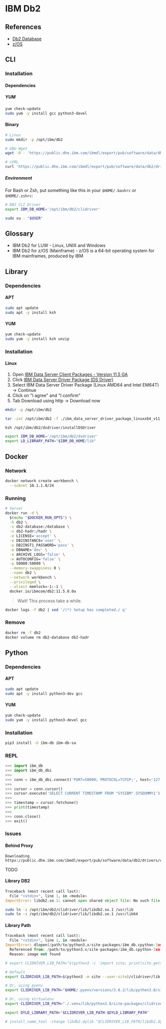 # IBM Db2

## References

- [Db2 Database](https://en.wikipedia.org/wiki/Db2_Database)
- [z/OS](https://en.wikipedia.org/wiki/Z/OS)

## CLI

### Installation

#### Dependencies

##### YUM

```sh
yum check-update
sudo yum -y install gcc python3-devel
```

#### Binary

```sh
# Linux
sudo mkdir -p /opt/ibm/db2

# GNU Wget
wget -O - 'https://public.dhe.ibm.com/ibmdl/export/pub/software/data/db2/drivers/odbc_cli/linuxx64_odbc_cli.tar.gz' | sudo tar -xzC /opt/ibm/db2

# cURL
curl 'https://public.dhe.ibm.com/ibmdl/export/pub/software/data/db2/drivers/odbc_cli/linuxx64_odbc_cli.tar.gz' | sudo tar -xzC /opt/ibm/db2
```

##### Environment

For Bash or Zsh, put something like this in your `$HOME/.bashrc` or `$HOME/.zshrc`:

```sh
# DB2 CLI Driver
export IBM_DB_HOME='/opt/ibm/db2/clidriver'
```

```sh
sudo su - "$USER"
```

## Glossary

- IBM Db2 for LUW - Linux, UNIX and Windows
- IBM Db2 for z/OS (Mainframe) - z/OS is a 64-bit operating system for IBM mainframes, produced by IBM

<!-- ## CLI

```sh
/opt/IBM/db2/V10.1/instance/db2icrt

sudo chown db2inst1 /Users/db2inst1/sqllib/adm/*

db2start

db2sampl

db2 connect to sample

db2 "select count(0) from syscat.tables"
``` -->

## Library

### Dependencies

#### APT

```sh
sudo apt update
sudo apt -y install ksh
```

#### YUM

```sh
yum check-update
sudo yum -y install ksh unzip
```

### Installation

#### Linux

1. Open [IBM Data Server Client Packages - Version 11.5 GA](https://www.ibm.com/support/pages/download-initial-version-115-clients-and-drivers)
2. Click [IBM Data Server Driver Package (DS Driver)](https://www-01.ibm.com/marketing/iwm/iwm/web/dispatcher.do?source=swg-idsdpds)
3. Select IBM Data Server Driver Package (Linux AMD64 and Intel EM64T) -> Continue
4. Click on "I agree" and "I confirm"
5. Tab Download using http -> Download now

```sh
mkdir -p /opt/ibm/db2

tar -zxC /opt/ibm/db2 -f ./ibm_data_server_driver_package_linuxx64_v11.5.tar.gz

ksh /opt/ibm/db2/dsdriver/installDSDriver

export IBM_DB_HOME='/opt/ibm/db2/dsdriver'
export LD_LIBRARY_PATH="$IBM_DB_HOME/lib"
```

## Docker

### Network

```sh
docker network create workbench \
  --subnet 10.1.1.0/24
```

### Running

```sh
# Server
docker run -d \
  $(echo "$DOCKER_RUN_OPTS") \
  -h db2 \
  -v db2-database:/database \
  -v db2-hadr:/hadr \
  -e LICENSE='accept' \
  -e DB2INSTANCE='user' \
  -e DB2INST1_PASSWORD='pass' \
  -e DBNAME='dev' \
  -e ARCHIVE_LOGS='false' \
  -e AUTOCONFIG='false' \
  -p 50000:50000 \
  --memory-swappiness 0 \
  --name db2 \
  --network workbench \
  --privileged \
  --ulimit memlock=-1:-1 \
  docker.io/ibmcom/db2:11.5.0.0a
```

> Wait! This process take a while.

```sh
docker logs -f db2 | sed '/(*) Setup has completed./ q'
```

### Remove

```sh
docker rm -f db2
docker volume rm db2-database db2-hadr
```

<!-- ## Dockerfile

```Dockerfile
FROM

RUN yum -y install \
      gcc \
      python3-devel

RUN mkdir -p /opt/ibm/db2 && \
    wget -O - 'https://[]/linuxx64_odbc_cli.tar.gz' | \
      tar -xzC /opt/ibm/db2

ENV IBM_DB_HOME '/opt/ibm/db2/clidriver'
# ENV CLIDRIVER_LIB_PATH "$IBM_DB_HOME/lib"
# ENV DYLD_LIBRARY_PATH "$CLIDRIVER_LIB_PATH:$DYLD_LIBRARY_PATH"

RUN ln -s /opt/ibm/db2/clidriver/lib/libdb2.so.1 /usr/lib && \
    ln -s /opt/ibm/db2/clidriver/lib/libdb2.so.1 /usr/lib64

RUN pip3 install -q --no-cache-dir \
      ibm-db==3.0.1 \
      ibm-db-sa==0.3.5
``` -->

## Python

### Dependencies

#### APT

```sh
sudo apt update
sudo apt -y install python3-dev gcc
```

#### YUM

```sh
yum check-update
sudo yum -y install python3-devel gcc
```

### Installation

```sh
pip3 install -U ibm-db ibm-db-sa
```

### REPL

```py
>>> import ibm_db
>>> import ibm_db_dbi
>>>
>>> conn = ibm_db_dbi.connect('PORT=50000; PROTOCOL=TCPIP;', host='127.0.0.1', database='dev', user='user', password='pass')
>>>
>>> cursor = conn.cursor()
>>> cursor.execute('SELECT CURRENT TIMESTAMP FROM "SYSIBM".SYSDUMMY1')
>>>
>>> timestamp = cursor.fetchone()
>>> print(timestamp)
>>>
>>> conn.close()
>>> exit()
```

### Issues

#### Behind Proxy

```log
Downloading https://public.dhe.ibm.com/ibmdl/export/pub/software/data/db2/drivers/odbc_cli/linuxx64_odbc_cli.tar.gz
```

TODO

<!-- ####

```py
Traceback (most recent call last):
  File "/usr/local/lib/python3.7/dist-packages/ibm_db_dbi.py", line 592, in connect
    conn = ibm_db.connect(dsn, '', '', conn_options)
Exception: [IBM][CLI Driver] SQL30081N  A communication error has been detected. Communication protocol being used: "TCP/IP".  Communication API being used: "SOCKETS".  Location where the error was detected: "172.17.78.128".  Communication function detecting the error: "connect".  Protocol specific error code(s): "113", "*", "*".  SQLSTATE=08001 SQLCODE=-30081

During handling of the above exception, another exception occurred:

Traceback (most recent call last):
  File "<stdin>", line 1, in <module>
  File "/usr/local/lib/python3.7/dist-packages/ibm_db_dbi.py", line 595, in connect
    raise _get_exception(inst)
ibm_db_dbi.OperationalError: ibm_db_dbi::OperationalError: Exception('[IBM][CLI Driver] SQL30081N  A communication error has been detected. Communication protocol being used: "TCP/IP".  Communication API being used: "SOCKETS".  Location where the error was detected: "172.17.78.128".  Communication function detecting the error: "connect".  Protocol specific error code(s): "113", "*", "*".  SQLSTATE=08001 SQLCODE=-30081')
```

TODO -->

#### Library DB2

```py
Traceback (most recent call last):
  File "<stdin>", line 1, in <module>
ImportError: libdb2.so.1: cannot open shared object file: No such file or directory
```

```sh
sudo ln -s /opt/ibm/db2/clidriver/lib/libdb2.so.1 /usr/lib
sudo ln -s /opt/ibm/db2/clidriver/lib/libdb2.so.1 /usr/lib64
```

#### Library Path

```py
Traceback (most recent call last):
  File "<stdin>", line 1, in <module>
ImportError: dlopen(/path/to/python3.x/site-packages/ibm_db.cpython-3xm-darwin.so, 2): Library not loaded: libdb2.dylib
  Referenced from: /path/to/python3.x/site-packages/ibm_db.cpython-3xm-darwin.so
  Reason: image not found
```

```sh
# export CLIDRIVER_LIB_PATH="$(python3 -c 'import site; print(site.getsitepackages()[0])')/clidriver/lib"

# Default
export CLIDRIVER_LIB_PATH=$(python3 -m site --user-site)/clidriver/lib

# Or, using pyenv
export CLIDRIVER_LIB_PATH="$HOME/.pyenv/versions/3.8.2/lib/python3.8/site-packages/clidriver/lib"

# Or, using Virtualenv
export CLIDRIVER_LIB_PATH="./.venv/lib/python3.8/site-packages/clidriver/lib"

export DYLD_LIBRARY_PATH="$CLIDRIVER_LIB_PATH:$DYLD_LIBRARY_PATH"

# install_name_tool -change libdb2.dylib "$CLIDRIVER_LIB_PATH/libdb2.dylib" ibm_db.so
```
